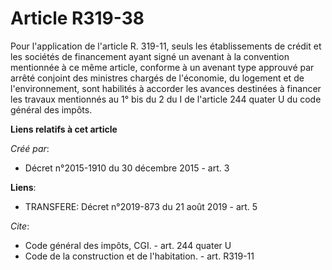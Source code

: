 # Article R319-38

Pour l'application de l'article R. 319-11, seuls les établissements de crédit et les sociétés de financement ayant signé un
avenant à la convention mentionnée à ce même article, conforme à un avenant type approuvé par arrêté conjoint des ministres
chargés de l'économie, du logement et de l'environnement, sont habilités à accorder les avances destinées à financer les
travaux mentionnés au 1° bis du 2 du I de l'article 244 quater U du code général des impôts.

**Liens relatifs à cet article**

_Créé par_:

  - Décret n°2015-1910 du 30 décembre 2015 - art. 3

**Liens**:

  - TRANSFERE: Décret n°2019-873 du 21 août 2019 - art. 5

_Cite_:

  - Code général des impôts, CGI. - art. 244 quater U
  - Code de la construction et de l'habitation. - art. R319-11
